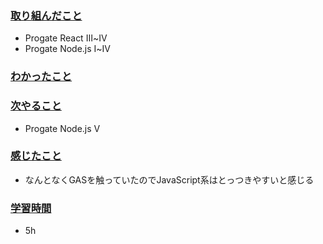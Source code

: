 ### <u>取り組んだこと</u>
- Progate React Ⅲ~Ⅳ
- Progate Node.js Ⅰ~Ⅳ

### <u>わかったこと</u>


### <u>次やること</u>
- Progate Node.js Ⅴ

### <u>感じたこと</u>
- なんとなくGASを触っていたのでJavaScript系はとっつきやすいと感じる

### <u>学習時間</u>
- 5h